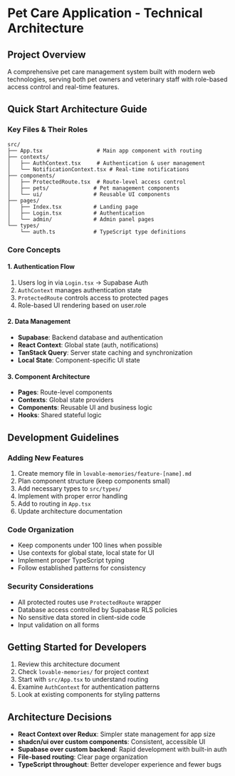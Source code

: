 
# Pet Care Application - Technical Architecture

## Project Overview
A comprehensive pet care management system built with modern web technologies, serving both pet owners and veterinary staff with role-based access control and real-time features.

## Quick Start Architecture Guide

### Key Files & Their Roles
```
src/
├── App.tsx                 # Main app component with routing
├── contexts/
│   ├── AuthContext.tsx     # Authentication & user management
│   └── NotificationContext.tsx # Real-time notifications
├── components/
│   ├── ProtectedRoute.tsx  # Route-level access control
│   ├── pets/              # Pet management components
│   └── ui/                # Reusable UI components
├── pages/
│   ├── Index.tsx          # Landing page
│   ├── Login.tsx          # Authentication
│   └── admin/             # Admin panel pages
└── types/
    └── auth.ts            # TypeScript type definitions
```

### Core Concepts

#### 1. Authentication Flow
1. Users log in via `Login.tsx` → Supabase Auth
2. `AuthContext` manages authentication state
3. `ProtectedRoute` controls access to protected pages
4. Role-based UI rendering based on user.role

#### 2. Data Management
- **Supabase**: Backend database and authentication
- **React Context**: Global state (auth, notifications)
- **TanStack Query**: Server state caching and synchronization
- **Local State**: Component-specific UI state

#### 3. Component Architecture
- **Pages**: Route-level components
- **Contexts**: Global state providers
- **Components**: Reusable UI and business logic
- **Hooks**: Shared stateful logic

## Development Guidelines

### Adding New Features
1. Create memory file in `lovable-memories/feature-[name].md`
2. Plan component structure (keep components small)
3. Add necessary types to `src/types/`
4. Implement with proper error handling
5. Add to routing in `App.tsx`
6. Update architecture documentation

### Code Organization
- Keep components under 100 lines when possible
- Use contexts for global state, local state for UI
- Implement proper TypeScript typing
- Follow established patterns for consistency

### Security Considerations
- All protected routes use `ProtectedRoute` wrapper
- Database access controlled by Supabase RLS policies
- No sensitive data stored in client-side code
- Input validation on all forms

## Getting Started for Developers
1. Review this architecture document
2. Check `lovable-memories/` for project context
3. Start with `src/App.tsx` to understand routing
4. Examine `AuthContext` for authentication patterns
5. Look at existing components for styling patterns

## Architecture Decisions
- **React Context over Redux**: Simpler state management for app size
- **shadcn/ui over custom components**: Consistent, accessible UI
- **Supabase over custom backend**: Rapid development with built-in auth
- **File-based routing**: Clear page organization
- **TypeScript throughout**: Better developer experience and fewer bugs
